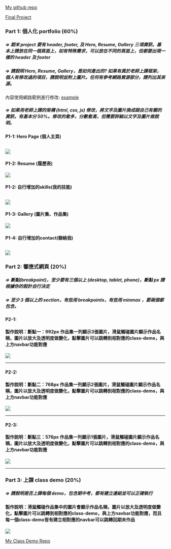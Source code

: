 [My github repo](https://github.com/kelly20011011/1121-web-409730347.git)

[Final Project](https://1121-web-id.vercel.app/)

### Part 1: 個人化 portfolio (60%)

##### => 期末 project 要有 header, footer, 及 Hero, Resume, Gallery 三項資訊，基本上請放在同一個頁面上，如有特殊需求，可以放在不同的頁面上，但都要出現一樣的 header 及 footer

##### => 請說明 Hero, Resume, Gallery，是如何產出的? 如果有異於老師上課框架，個人有修改過的項目，請說明並附上圖片。任何有參考網路資源部分，請列出其來源。
內容使用網路範例進行修改:
[example](https://youtu.be/AKNvTxWOdKw)
##### => 如果用老師上課的架構 (html, css, js) 修改，將文字及圖片換成跟自己有關的資訊，有基本分 50%。修改的愈多，分數愈高，但需要詳細以文字及圖片做說明。

#### P1-1: Hero Page (個人主頁)
![](p1-1.png)
---

#### P1-2: Resume (履歷表)
![](p1-2.png)
#### P1-2: 自行增加的skills(我的技能)
![](p1-3.png)
---

#### P1-3: Gallery (圖片集、作品集)

![](p1-4.png)
#### P1-4: 自行增加的contact(聯絡我)
![](p1-5.png)
---

### Part 2: 響應式網頁 (20%)

##### => 斷點(breakpoint)，至少要有三個以上 (desktop, tablet, phone)，斷點 px 請根據你的設計自行決定

##### => 至少 3 個以上的 section，有些用 breakpoints，有些用 minmax ，要兩個都包含。

#### P2-1:
#### 製作說明：斷點一：992px 作品集一列顯示3張圖片，滑鼠觸碰圖片顯示作品名稱，圖片以放大及透明度做變化，點擊圖片可以跳轉到相對應的class-demo，與上方navbar功能對應
![](p2-1.png)

---

#### P2-2:
#### 製作說明：斷點二：768px 作品集一列顯示2張圖片，滑鼠觸碰圖片顯示作品名稱，圖片以放大及透明度做變化，點擊圖片可以跳轉到相對應的class-demo，與上方navbar功能對應
![](p2-2.png)

---

#### P2-3:
#### 製作說明：斷點三：576px 作品集一列顯示1張圖片，滑鼠觸碰圖片顯示作品名稱，圖片以放大及透明度做變化，點擊圖片可以跳轉到相對應的class-demo，與上方navbar功能對應
![](p2-3.png)

---

### Part 3: 上課 class demo (20%)

##### => 請說明是否上課每個 demo，包含期中考，都有建立連結並可以正確執行
#### 製作說明：滑鼠觸碰作品集中的圖片會顯示作品名稱，圖片以放大及透明度做變化，點擊圖片可以跳轉到相對應的class-demo，與上方navbar功能對應，而且每一個class-demo皆有建立相對應的navbar可以跳轉回期末作品
![](p2-1.png)

[My Class Demo Repo](https://1121-web-id.vercel.app/demo/megamenu.html)
